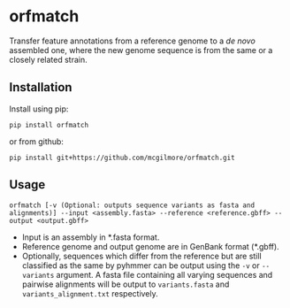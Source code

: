# orfmatch

Transfer feature annotations from a reference genome to a *de novo* assembled one, where the new genome sequence is from the same or a closely related strain.

## Installation

Install using pip:

`pip install orfmatch`

or from github:

`pip install git+https://github.com/mcgilmore/orfmatch.git`

## Usage

`orfmatch [-v (Optional: outputs sequence variants as fasta and alignments)] --input <assembly.fasta> --reference <reference.gbff> --output <output.gbff>`

- Input is an assembly in \*.fasta format.
- Reference genome and output genome are in GenBank format (\*.gbff).
- Optionally, sequences which differ from the reference but are still classified as the same by pyhmmer can be output using the `-v` or `--variants` argument. A fasta file containing all varying sequences and pairwise alignments will be output to `variants.fasta` and `variants_alignment.txt` respectively.
